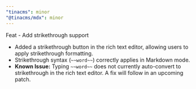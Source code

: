 ```yaml
---
"tinacms": minor
"@tinacms/mdx": minor
---
```


Feat - Add strikethrough support

- Added a strikethrough button in the rich text editor, allowing users to apply strikethrough formatting.
- Strikethrough syntax (`~~word~~`) correctly applies in Markdown mode.
- **Known Issue:** Typing `~~word~~` does not currently auto-convert to strikethrough in the rich text editor. A fix will follow in an upcoming patch.
